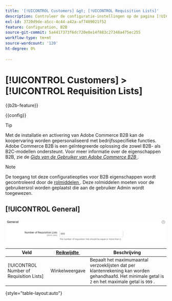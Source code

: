 ```yaml
---
title: '[!UICONTROL Customers] &gt; [!UICONTROL Requisition Lists]'
description: Controleer de configuratie-instellingen op de pagina [!UICONTROL Customers] &gt; [!UICONTROL Requisition Lists] van Commerce Admin.
exl-id: 3720d9de-a5cc-4c44-a42a-af7409021f52
feature: Configuration, B2B
source-git-commit: 5a4417373f6dc720e8e14f883c27348a475ec255
workflow-type: tm+mt
source-wordcount: '120'
ht-degree: 0%

---
```


# [!UICONTROL Customers] > [!UICONTROL Requisition Lists]

{{b2b-feature}}

{{config}}

>[!TIP]
>
>Met de installatie en activering van Adobe Commerce B2B kan de koopervaring worden gepersonaliseerd met bedrijfsspecifieke functies. Adobe Commerce B2B is een geïntegreerde oplossing die zowel B2B- als B2C-modellen ondersteunt. Voor meer informatie over de eigenschappen B2B, zie de [_Gids van de Gebruiker van Adobe Commerce B2B_ &#x200B;](https://experienceleague.adobe.com/docs/commerce-admin/b2b/introduction.html?lang=nl-NL).

>[!NOTE]
>
>De toegang tot deze configuratieopties voor B2B eigenschappen wordt gecontroleerd door de [&#x200B; rolmiddelen &#x200B;](../../systems/permissions-user-roles.md#role-resources). Deze rolmiddelen moeten voor de gebruikersrol worden geplaatst die aan de gebruiker Admin wordt toegewezen.

## [!UICONTROL General]

![&#x200B; Algemeen &#x200B;](./assets/requisition-lists-general.png)<!-- zoom -->

<!-- [General](https://experienceleague.adobe.com/nl/docs/commerce-admin/b2b/requisition-lists/configure-requisition-lists) -->

| Veld | [&#x200B; Reikwijdte &#x200B;](../../getting-started/websites-stores-views.md#scope-settings) | Beschrijving |
|--- |--- |--- |
| [!UICONTROL Number of Requisition Lists] | Winkelweergave | Bepaalt het maximumaantal verzoeklijsten dat per klantenrekening kan worden gehandhaafd. Het minimale getal is `2` en het maximale getal is `999` . |

{style="table-layout:auto"}
